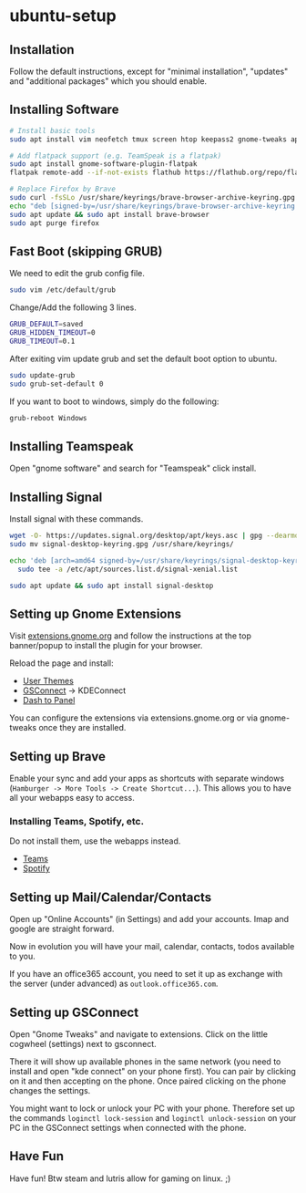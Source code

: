 # ubuntu-setup

## Installation

Follow the default instructions, except for "minimal installation", "updates" and "additional packages" which you should enable.

## Installing Software

```bash
# Install basic tools
sudo apt install vim neofetch tmux screen htop keepass2 gnome-tweaks apt-transport-https curl evolution evolution-ews

# Add flatpack support (e.g. TeamSpeak is a flatpak)
sudo apt install gnome-software-plugin-flatpak
flatpak remote-add --if-not-exists flathub https://flathub.org/repo/flathub.flatpakrepo

# Replace Firefox by Brave
sudo curl -fsSLo /usr/share/keyrings/brave-browser-archive-keyring.gpg https://brave-browser-apt-release.s3.brave.com/brave-browser-archive-keyring.gpg
echo "deb [signed-by=/usr/share/keyrings/brave-browser-archive-keyring.gpg arch=amd64] https://brave-browser-apt-release.s3.brave.com/ stable main"|sudo tee /etc/apt/sources.list.d/brave-browser-release.list
sudo apt update && sudo apt install brave-browser
sudo apt purge firefox
```

## Fast Boot (skipping GRUB)

We need to edit the grub config file.
```bash
sudo vim /etc/default/grub
```

Change/Add the following 3 lines.
```bash
GRUB_DEFAULT=saved
GRUB_HIDDEN_TIMEOUT=0
GRUB_TIMEOUT=0.1
```

After exiting vim update grub and set the default boot option to ubuntu.
```bash
sudo update-grub
sudo grub-set-default 0
```

If you want to boot to windows, simply do the following:
```bash
grub-reboot Windows
```

## Installing Teamspeak

Open "gnome software" and search for "Teamspeak" click install.

## Installing Signal

Install signal with these commands.
```bash
wget -O- https://updates.signal.org/desktop/apt/keys.asc | gpg --dearmor > signal-desktop-keyring.gpg
sudo mv signal-desktop-keyring.gpg /usr/share/keyrings/

echo 'deb [arch=amd64 signed-by=/usr/share/keyrings/signal-desktop-keyring.gpg] https://updates.signal.org/desktop/apt xenial main' |\
  sudo tee -a /etc/apt/sources.list.d/signal-xenial.list

sudo apt update && sudo apt install signal-desktop
```

## Setting up Gnome Extensions

Visit [extensions.gnome.org](https://extensions.gnome.org) and follow the instructions at the top banner/popup to install the plugin for your browser.

Reload the page and install:
* [User Themes](https://extensions.gnome.org/extension/19/user-themes/)
* [GSConnect](https://extensions.gnome.org/extension/1319/gsconnect/) -> KDEConnect
* [Dash to Panel](https://extensions.gnome.org/extension/1160/dash-to-panel/)

You can configure the extensions via extensions.gnome.org or via gnome-tweaks once they are installed.

## Setting up Brave

Enable your sync and add your apps as shortcuts with separate windows (`Hamburger -> More Tools -> Create Shortcut...`).
This allows you to have all your webapps easy to access.

### Installing Teams, Spotify, etc.

Do not install them, use the webapps instead.
* [Teams](https://teams.microsoft.com)
* [Spotify](https://open.spotify.com)

## Setting up Mail/Calendar/Contacts

Open up "Online Accounts" (in Settings) and add your accounts. Imap and google are straight forward.

Now in evolution you will have your mail, calendar, contacts, todos available to you.

If you have an office365 account, you need to set it up as exchange with the server (under advanced) as `outlook.office365.com`.

## Setting up GSConnect

Open "Gnome Tweaks" and navigate to extensions. Click on the little cogwheel (settings) next to gsconnect.

There it will show up available phones in the same network (you need to install and open "kde connect" on your phone first). You can pair by clicking on it and then accepting on the phone. Once paired clicking on the phone changes the settings.

You might want to lock or unlock your PC with your phone. Therefore set up the commands `loginctl lock-session` and `loginctl unlock-session` on your PC in the GSConnect settings when connected with the phone.

## Have Fun

Have fun! Btw steam and lutris allow for gaming on linux. ;)


